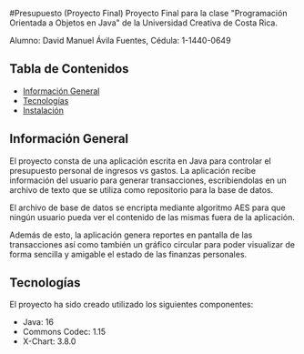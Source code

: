 #Presupuesto (Proyecto Final)
Proyecto Final para la clase "Programación Orientada a Objetos en Java" 
de la Universidad Creativa de Costa Rica.

Alumno: David Manuel Ávila Fuentes, Cédula: 1-1440-0649


## Tabla de Contenidos
* [Información General](#informacin-general)
* [Tecnologías](#technologies)
* [Instalación](#setup)

## Información General
El proyecto consta de una aplicación escrita en Java para
controlar el presupuesto personal de ingresos vs gastos. La aplicación
recibe información del usuario para generar transacciones,
escribiendolas en un archivo de texto que se utiliza como
repositorio para la base de datos.

El archivo de base de datos se encripta mediante algoritmo AES 
para que ningún usuario pueda ver el contenido de las mismas fuera de la aplicación.

Además de esto, la aplicación genera reportes en pantalla de las transacciones así como también un gráfico circular para poder visualizar
de forma sencilla y amigable el estado de las finanzas personales.

## Tecnologías
El proyecto ha sido creado utilizado los siguientes componentes:
* Java: 16
* Commons Codec: 1.15
* X-Chart: 3.8.0


